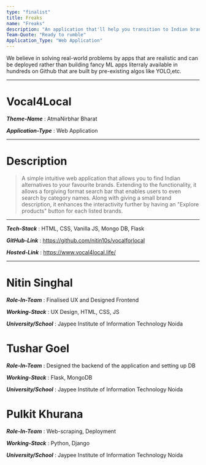 ```yaml
---
type: "finalist"                   
title: Freaks
name: "Freaks"
description: "An application that'll help you transition to Indian brands easily."
Team-Quote: "Ready to rumble"
Application_Type: "Web Application"
---
```


We believe in solving real-world problems by apps that are realistic and can be deployed rather than building fancy ML apps literraly available in hundreds on Github that are built by pre-existing algos like YOLO,etc.

---

# Vocal4Local

_**Theme-Name**_ : AtmaNirbhar Bharat

_**Application-Type**_ :   Web Application

---

# Description

> A simple intuitive web application that allows you to find Indian alternatives to your favourite brands. Extending to the functionality, it allows a forgiving format search bar that enables users to even search by category names. Along with giving a small brand description, it enhances the interactivity further by having an "Explore products" button for each listed brands.


---

_**Tech-Stack**_  :   HTML, CSS, Vanilla JS, Mongo DB, Flask

_**GitHub-Link**_ :   https://github.com/nitin10s/vocalforlocal

_**Hosted-Link**_ :   https://www.vocal4local.life/


---

# Nitin Singhal

_**Role-In-Team**_  : Finalised UX and Designed Frontend

_**Working-Stack**_ : UX Design, HTML, CSS, JS

_**University/School**_ : Jaypee Institute of Information Technology Noida



# Tushar Goel

_**Role-In-Team**_  : Designed the backend of the application and setting up DB

_**Working-Stack**_ : Flask, MongoDB

_**University/School**_ : Jaypee Institute of Information Technology Noida



# Pulkit Khurana

_**Role-In-Team**_  : Web-scraping, Deployment

_**Working-Stack**_ : Python, Django

_**University/School**_ : Jaypee Institute of Information Technology Noida
